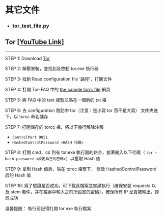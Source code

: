 # 其它文件
* ### tor_test_file.py
## Tor [[YouTube Link](https://www.youtube.com/watch?v=wJfa0qEzpJc)]

---

STEP 1: Download [Tor](https://www.torproject.org/download/)

STEP 2: 解壓安裝，並找到及啓動 tor.exe 執行器

STEP 3: 找到 Read configuration file '路徑'，打開文件

STEP 4: 打開 Tor-FAQ 中的 [the sample torrc file](https://gitweb.torproject.org/tor.git/tree/src/config/torrc.sample.in) 網頁 

STEP 5: 將 FAQ 中的 text 複製並貼在一個新的 txt 檔

STEP 6: 去 configuration 路勁中 tor（注意：是小寫 tor 而不是大寫） 文件夾底下，以 torcc 命名儲存

STEP 7: 打開儲存的 torcc 檔，將以下幾行解除注解

- `ControlPort 9051`
- `HashedControlPassword <HASH 代碼>`

STEP 8: 打開 cmd，cd 到有 tor.exe 執行器的路金，接著輸入以下代碼（ `tor —hash-password <設定自己的密碼>`）以獲取 Hash 值

STEP 9: 拿到 Hash 值后，貼在 torcc 檔案下， 修改 HashedControlPassword 后的 Hash 值

STEP 10: 爲了驗證是否成功，可下載此檔案並嘗試執行（確保安裝 requests 以及 stem 套件，并在檔案中輸入之前所設定的密碼），確保所有 IP 呈貢被輸出，即爲成功

溫馨提醒：
執行前記得打開 tor.exe 執行檔案
